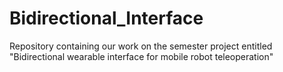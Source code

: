 # Bidirectional_Interface
Repository containing our work on the semester project entitled "Bidirectional wearable interface for mobile robot teleoperation"
